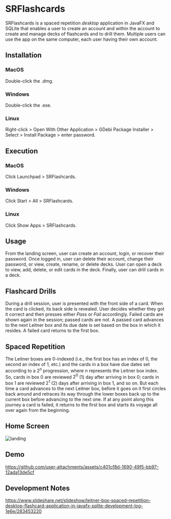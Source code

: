# SRFlashcards

SRFlashcards is a spaced repetition *desktop* application in JavaFX and SQLite that enables a user to create an account and within the account to create and manage decks of flashcards and to drill them. Multiple users can use the app on the same computer, each user having their own account.

## Installation

### MacOS

Double-click the .dmg.

### Windows

Double-click the .exe.

### Linux

Right-click > Open With Other Application > GDebi Package Installer > Select > Install Package > enter password.

## Execution

### MacOS

Click Launchpad > SRFlashcards.

### Windows

Click Start > All > SRFlashcards.

### Linux

Click Show Apps > SRFlashcards.


## Usage

From the landing screen, user can create an account, login, or recover their password.
Once logged in, user can delete their account, change their password, or view, create, rename, or delete decks.
User can open a deck to view, add, delete, or edit cards in the deck. Finally, user can drill cards in a deck.

## Flashcard Drills

During a drill session, user is presented with the front side of a card. When the card is clicked, its back side is revealed. User decides whether they got it correct and then presses either *Pass* or *Fail* accordingly. Failed cards are shown again in the session; passed cards are not. A passed card advances to the next Leitner box and its due date is set based on the box in which it resides. A failed card returns to the first box.

## Spaced Repetition

The Leitner boxes are 0-indexed (i.e., the first box has an index of 0, the second an index of 1, etc.) and the cards in a box have due dates set according to a $2^n$ progression, where *n* represents the Leitner box index. So, cards in box 0 are reviewed $2^0$ (1) day after arriving in box 0; cards in box 1 are reviewed $2^1$ (2) days after arriving in box 1, and so on. But each time a card advances to the next Leitner box, before it goes on it first circles back around and retraces its way through the lower boxes back up to the current box before advancing to the next one. If at any point along this journey a card is failed, it returns to the first box and starts its voyage all over again from the beginning.

## Home Screen

![landing](https://github.com/user-attachments/assets/ee7084ca-a6f2-4587-871b-2077c0fac8af)

## Demo

https://github.com/user-attachments/assets/c401cf8d-1690-49f5-bb97-12ada13de5cf

## Development Notes

https://www.slideshare.net/slideshow/leitner-box-spaced-repetition-desktop-flashcard-application-in-javafx-sqlite-development-log-1e6e/283453220

